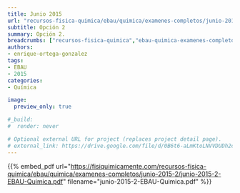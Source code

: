 ```yaml
---
title: Junio 2015
url: "recursos-fisica-quimica/ebau/quimica/examenes-completos/junio-2015-2"
subtitle: Opción 2
summary: Opción 2.
breadcrumbs: ["recursos-fisica-quimica","ebau-quimica-examenes-completos"]
authors:
- enrique-ortega-gonzalez
tags:
- EBAU
- 2015
categories:
- Química

image:
  preview_only: true

#_build:
#  render: never

# Optional external URL for project (replaces project detail page).
# external_link: https://drive.google.com/file/d/0B6t6-aLmKtoLNVVDUDh2c21IWEk/view
---
```


{{% embed_pdf url="https://fisiquimicamente.com/recursos-fisica-quimica/ebau/quimica/examenes-completos/junio-2015-2/junio-2015-2-EBAU-Quimica.pdf" filename="junio-2015-2-EBAU-Quimica.pdf" %}}